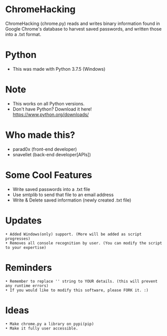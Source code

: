 # ChromeHacking
ChromeHacking (chrome.py) reads and writes binary information found in Google Chrome's database to harvest saved passwords, and written those into a .txt format. 

# Python
*  This was made with Python 3.7.5 (Windows)

# Note
  * This works on all Python versions.
  * Don't have Python? Download it here! https://www.python.org/downloads/
  
# Who made this?
* parad0x (front-end developer)
* snavellet (back-end developer[APIs]) 

# Some Cool Features
  - Write saved passwords into a .txt file
  - Use smtplib to send that file to an email address
  - Write & Delete saved information (newly created .txt file)
# Updates
    • Added Windows(only) support. (More will be added as script progresses)
    • Removes all console recognition by user. (You can modify the script to your expertise)
    
# Reminders
    • Remember to replace '' string to YOUR details. (this will prevent any runtime errors)
    • If you would like to modify this software, please FORK it. :)    
    
# Ideas
    • Make chrome.py a library on pypi(pip)
    • Make it fully user accessible.
